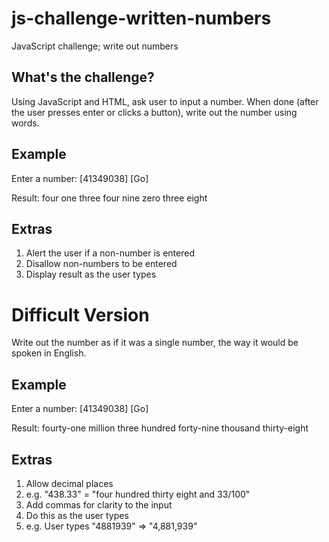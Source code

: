 # js-challenge-written-numbers
JavaScript challenge; write out numbers

## What's the challenge?
Using JavaScript and HTML, ask user to input a number. When done (after the user presses enter or clicks a button), write out the number using words.

## Example

Enter a number: [41349038]  [Go]

Result: four one three four nine zero three eight

## Extras

1. Alert the user if a non-number is entered
1. Disallow non-numbers to be entered
1. Display result as the user types

# Difficult Version
Write out the number as if it was a single number, the way it would be spoken in English.

## Example

Enter a number: [41349038]  [Go]

Result: fourty-one million three hundred forty-nine thousand thirty-eight

## Extras

1. Allow decimal places
  1. e.g. "438.33" = "four hundred thirty eight and 33/100"
1. Add commas for clarity to the input
  1. Do this as the user types
  1. e.g. User types "4881939" => "4,881,939"
  
